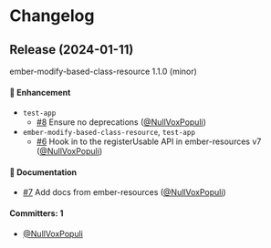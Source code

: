 # Changelog




## Release (2024-01-11)

ember-modify-based-class-resource 1.1.0 (minor)

#### :rocket: Enhancement
* `test-app`
  * [#8](https://github.com/NullVoxPopuli/ember-modify-based-class-resource/pull/8) Ensure no deprecations ([@NullVoxPopuli](https://github.com/NullVoxPopuli))
* `ember-modify-based-class-resource`, `test-app`
  * [#6](https://github.com/NullVoxPopuli/ember-modify-based-class-resource/pull/6) Hook in to the registerUsable API in ember-resources v7 ([@NullVoxPopuli](https://github.com/NullVoxPopuli))

#### :memo: Documentation
* [#7](https://github.com/NullVoxPopuli/ember-modify-based-class-resource/pull/7) Add docs from ember-resources ([@NullVoxPopuli](https://github.com/NullVoxPopuli))

#### Committers: 1
- [@NullVoxPopuli](https://github.com/NullVoxPopuli)





